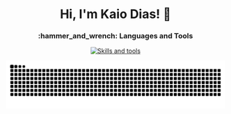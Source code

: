 <h1 align="center">Hi, I'm Kaio Dias! 👋 </h1>

<h3 align="center">:hammer_and_wrench: Languages and Tools</h3>

<p align="center">
  <a href="https://skillicons.dev">
    <img src="https://skillicons.dev/icons?i=html,css,react,nodejs,js,ts,py,php,postgres,mysql,mongodb,docker,git,linux,kali" alt="Skills and tools"/>
  </a>
</p>

![snake gif](https://github.com/kaiudiass/kaiudiass/blob/output/github-contribution-grid-snake.svg)


